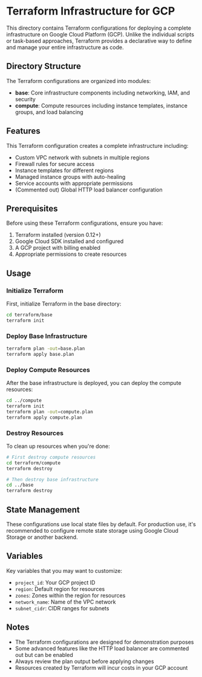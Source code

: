 # Terraform Infrastructure for GCP

This directory contains Terraform configurations for deploying a complete infrastructure on Google Cloud Platform (GCP). Unlike the individual scripts or task-based approaches, Terraform provides a declarative way to define and manage your entire infrastructure as code.

## Directory Structure

The Terraform configurations are organized into modules:

- **base**: Core infrastructure components including networking, IAM, and security
- **compute**: Compute resources including instance templates, instance groups, and load balancing

## Features

This Terraform configuration creates a complete infrastructure including:

- Custom VPC network with subnets in multiple regions
- Firewall rules for secure access
- Instance templates for different regions
- Managed instance groups with auto-healing
- Service accounts with appropriate permissions
- (Commented out) Global HTTP load balancer configuration

## Prerequisites

Before using these Terraform configurations, ensure you have:

1. Terraform installed (version 0.12+)
2. Google Cloud SDK installed and configured
3. A GCP project with billing enabled
4. Appropriate permissions to create resources

## Usage

### Initialize Terraform

First, initialize Terraform in the base directory:

```bash
cd terraform/base
terraform init
```

### Deploy Base Infrastructure

```bash
terraform plan -out=base.plan
terraform apply base.plan
```

### Deploy Compute Resources

After the base infrastructure is deployed, you can deploy the compute resources:

```bash
cd ../compute
terraform init
terraform plan -out=compute.plan
terraform apply compute.plan
```

### Destroy Resources

To clean up resources when you're done:

```bash
# First destroy compute resources
cd terraform/compute
terraform destroy

# Then destroy base infrastructure
cd ../base
terraform destroy
```

## State Management

These configurations use local state files by default. For production use, it's recommended to configure remote state storage using Google Cloud Storage or another backend.

## Variables

Key variables that you may want to customize:

- `project_id`: Your GCP project ID
- `region`: Default region for resources
- `zones`: Zones within the region for resources
- `network_name`: Name of the VPC network
- `subnet_cidr`: CIDR ranges for subnets

## Notes

- The Terraform configurations are designed for demonstration purposes
- Some advanced features like the HTTP load balancer are commented out but can be enabled
- Always review the plan output before applying changes
- Resources created by Terraform will incur costs in your GCP account